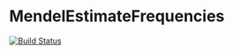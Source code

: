 # MendelEstimateFrequencies

[![Build Status](https://travis-ci.org/ericsobel/MendelEstimateFrequencies.jl.svg?branch=master)](https://travis-ci.org/ericsobel/MendelEstimateFrequencies.jl)
